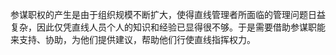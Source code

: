 参谋职权的产⽣是由于组织规模不断扩⼤，使得直线管理者所⾯临的管理问题⽇益复杂，因此仅凭直线⼈员个⼈的知识和经验已显得很不够。于是需要借助参谋职能来⽀持、协助，为他们提供建议，帮助他们⾏使直线指挥权⼒。
